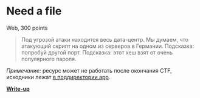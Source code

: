 # Need a file

Web, 300 points

> Под угрозой атаки находится весь дата-центр. Мы думаем, что атакующий скрипт на одном из серверов в Германии.
> Подсказка: попробуй другой порт.
> Подсказка: этот хеш взят от очень популярного пароля.

*Примечание:* ресурс может не работать после окончания CTF, исходники лежат
[в поддиректории app](https://github.com/upmlctf/2017-summer/tree/master/need-a-file/app/).

**[Write-up](https://github.com/upmlctf/2017-summer/blob/master/need-a-file/WRITEUP.md)**
